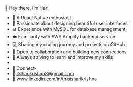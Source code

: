 👋 Hey there, I’m Hari,
- 🚀 A React Native enthusiast
- 🎨 Passionate about designing beautiful user interfaces
- 📊 Experience with MySQL for database management
- ☁️ Familiarity with AWS Amplify backend service
- 💻 Sharing my coding journey and projects on GitHub
- 🤝 Open to collaboration and building new connections
- 🌟 Always striving to learn and improve my skills
- 
- 🔗 Connect-
- 📧 itsharikrishna8@gmail.com
- 👔 www.linkedin.com/in/thisisharikrishna
